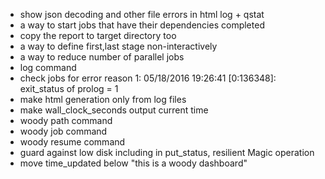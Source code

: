- show json decoding and other file errors in html log + qstat
- a way to start jobs that have their dependencies completed
- copy the report to target directory too
- a way to define first,last stage non-interactively
- a way to reduce number of parallel jobs
- log command
- check jobs for error reason    1:          05/18/2016 19:26:41 [0:136348]: exit_status of prolog = 1
- make html generation only from log files
- make wall_clock_seconds output current time
- woody path command
- woody job command
- woody resume command
- guard against low disk including in put_status, resilient Magic operation
- move time_updated below "this is a woody dashboard"
